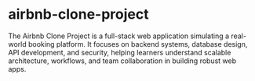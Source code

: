 # airbnb-clone-project
The Airbnb Clone Project is a full-stack web application simulating a real-world booking platform. It focuses on backend systems, database design, API development, and security, helping learners understand scalable architecture, workflows, and team collaboration in building robust web apps.
